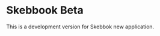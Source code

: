Skebbook Beta
============================

This is a development version for Skebbok new application.
